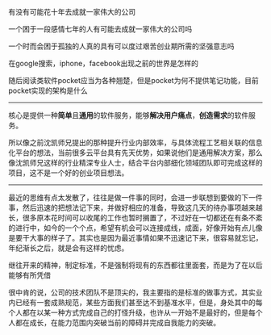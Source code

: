 有没有可能花十年去成就一家伟大的公司

一个困于一段感情七年的人有可能去成就一家伟大的公司吗

一个时而会困于孤独的人真的具有可以度过艰苦创业期所需的坚强意志吗



在google搜索，iphone，facebook出现之前的世界是怎样的



随后阅读类软件pocket应当为各种翘楚，但是pocket为何不提供笔记功能，目前pocket实现的架构是什么

***



核心是提供一种**简单**且**通用**的软件服务，能够**解决用户痛点**，**创造需求**的软件服务。

所以像之前沈凯师兄提出的那种提升行业内部效率，与具体流程工艺相关联的信息化平台的想法，当前很多云平台具有先天优势，如果说他们是通用解决方案，那么像沈凯师兄这样的行业精深专业人士，结合平台内部细化领域团队即可完成这样的项目，这不是一个好的创业项目想法。



***



最近的思维有点太发散了，往往是做一件事的同时，会进一步联想到要做的下一件事，然后迅速的把想法记下来，并做好相应的准备，导致这几天的待办事项越来越长，很多原本花时间可以收尾的工作也暂时搁置了，不过好在一切都还在有条不紊的进行中，如今的一个个点，希望有机会可以连接成线，成面，好像开始有点儿像是要干大事的样子了。其实也是因为最近事情如果不迅速记下来，很容易就忘记，年纪渐长之后，就是会有这样的忧虑。



继往开来的精神，制定标准，不是强制将现有的东西都往里面套，而是为了在以后能够有所凭借









很中肯的说，公司的技术团队不是顶尖的，我主要指的是标准的做事方式，其实业内已经有一套成熟规范，某些方面我们甚至达不到基准水平，但是，身处其中的每个人都在以某一种方式完成自己的打怪升级，也许从一开始不是最好的，但是每个人都在成长，在能力范围内突破当前的障碍并完成自我能力的突破。